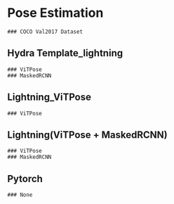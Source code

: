 # Pose Estimation 
    ### COCO Val2017 Dataset
## Hydra Template_lightning
    ### ViTPose
    ### MaskedRCNN

## Lightning_ViTPose
    ### ViTPose

## Lightning(ViTPose + MaskedRCNN)
    ### ViTPose
    ### MaskedRCNN  

## Pytorch
    ### None
